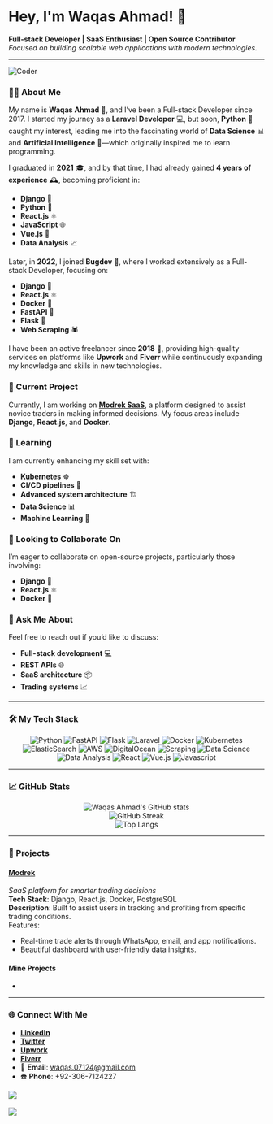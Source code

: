# Hey, I'm Waqas Ahmad! 👋

**Full-stack Developer | SaaS Enthusiast | Open Source Contributor**  
_Focused on building scalable web applications with modern technologies._

---
<img align="center" alt="Coder" src="https://cdn.dribbble.com/users/1162077/screenshots/3848914/programmer.gif" />

### 👨‍💻 About Me
My name is **Waqas Ahmad** 👋, and I’ve been a Full-stack Developer since 2017. I started my journey as a **Laravel Developer** 💻, but soon, **Python** 🐍 caught my interest, leading me into the fascinating world of **Data Science** 📊 and **Artificial Intelligence** 🤖—which originally inspired me to learn programming.

I graduated in **2021** 🎓, and by that time, I had already gained **4 years of experience** 🕰️, becoming proficient in:
- **Django** 🐍
- **Python** 🐍
- **React.js** ⚛️
- **JavaScript** 🌐
- **Vue.js** 🌊
- **Data Analysis** 📈

Later, in **2022**, I joined **Bugdev** 💼, where I worked extensively as a Full-stack Developer, focusing on:
- **Django** 🐍
- **React.js** ⚛️
- **Docker** 🐳
- **FastAPI** 🚀
- **Flask** 🍞
- **Web Scraping** 🕷️

I have been an active freelancer since **2018** 🌟, providing high-quality services on platforms like **Upwork** and **Fiverr** while continuously expanding my knowledge and skills in new technologies.

### 🔭 Current Project
Currently, I am working on [**Modrek SaaS**](https://modrek.com), a platform designed to assist novice traders in making informed decisions. My focus areas include **Django**, **React.js**, and **Docker**.

### 🌱 Learning
I am currently enhancing my skill set with:
- **Kubernetes** ☸️
- **CI/CD pipelines** 🔄
- **Advanced system architecture** 🏗️
- **Data Science** 📊
- **Machine Learning** 🤖

### 👯 Looking to Collaborate On
I’m eager to collaborate on open-source projects, particularly those involving:
- **Django** 🐍
- **React.js** ⚛️
- **Docker** 🐳

### 💬 Ask Me About
Feel free to reach out if you’d like to discuss:
- **Full-stack development** 💻
- **REST APIs** 🌐
- **SaaS architecture** 📦
- **Trading systems** 📈
---

### 🛠️ My Tech Stack

<div align="center">
  <img src="https://img.shields.io/badge/Python-3776AB?style=for-the-badge&logo=python&logoColor=white" alt="Python"/>
  <img src="https://img.shields.io/badge/FastAPI-009688?style=for-the-badge&logo=fastapi&logoColor=white" alt="FastAPI"/>
  <img src="https://img.shields.io/badge/Flask-000000?style=for-the-badge&logo=flask&logoColor=white" alt="Flask"/>
  <img src="https://img.shields.io/badge/Laravel-FF2D20?style=for-the-badge&logo=laravel&logoColor=white" alt="Laravel"/>
  <img src="https://img.shields.io/badge/Docker-2496ED?style=for-the-badge&logo=docker&logoColor=white" alt="Docker"/>
  <img src="https://img.shields.io/badge/Kubernetes-326CE5?style=for-the-badge&logo=kubernetes&logoColor=white" alt="Kubernetes"/>
  <img src="https://img.shields.io/badge/ElasticSearch-005571?style=for-the-badge&logo=elasticsearch&logoColor=white" alt="ElasticSearch"/>
  <img src="https://img.shields.io/badge/AWS-232F3E?style=for-the-badge&logo=amazonaws&logoColor=white" alt="AWS"/>
  <img src="https://img.shields.io/badge/DigitalOcean-0080FF?style=for-the-badge&logo=digitalocean&logoColor=white" alt="DigitalOcean"/>
  <img src="https://img.shields.io/badge/Web%20Scraping-4285F4?style=for-the-badge&logo=google&logoColor=white" alt="Scraping"/>
  <img src="https://img.shields.io/badge/Data%20Science-FF6F00?style=for-the-badge&logo=datascience&logoColor=white" alt="Data Science"/>
  <img src="https://img.shields.io/badge/Data%20Analysis-3776AB?style=for-the-badge&logo=python&logoColor=white" alt="Data Analysis"/>
  <img src="https://img.shields.io/badge/React-61DAFB?style=for-the-badge&logo=react&logoColor=white" alt="React"/>
  <img src="https://img.shields.io/badge/Vue.js-4FC08D?style=for-the-badge&logo=vue.js&logoColor=white" alt="Vue.js"/>
  <img src="https://img.shields.io/badge/Javascript-F7DF1E?style=for-the-badge&logo=javascript&logoColor=black" alt="Javascript"/>
</div>

---

### 📈 GitHub Stats

<div align="center">
  <img src="https://github-readme-stats.vercel.app/api?username=coderatwork-7&theme=cobalt&show_icons=true&hide_border=true" alt="Waqas Ahmad's GitHub stats"/>
  <br/>
  <img src="https://github-readme-streak-stats.herokuapp.com/?user=coderatwork-7&hide_border=true" alt="GitHub Streak"/>
  <br/>
  <img src="https://github-readme-stats.vercel.app/api/top-langs/?username=coderatwork-7&layout=compact&hide_border=true" alt="Top Langs"/>
</div>

---

### 🚀 Projects

#### [Modrek](https://modrek.com)  
_SaaS platform for smarter trading decisions_  
**Tech Stack**: Django, React.js, Docker, PostgreSQL  
**Description**: Built to assist users in tracking and profiting from specific trading conditions.  
Features:
- Real-time trade alerts through WhatsApp, email, and app notifications.
- Beautiful dashboard with user-friendly data insights.

#### Mine Projects  
- 
---

### 🌐 Connect With Me

- **[LinkedIn](https://linkedin.com/in/waqasahmad)**  
- **[Twitter](https://twitter.com/waqasahmad)**  
- **[Upwork](https://www.upwork.com/freelancers/~waqasahmad)**  
- **[Fiverr](https://www.fiverr.com/waqasahmad)**  
- 📧 **Email**: [waqas.07124@gmail.com](mailto:waqas.07124@gmail.com)  
- ☎️ **Phone**: +92-306-7124227


<p align="left">
<a href="https://github.com/awaisanwar544/rr-workshop">
<img width='auto' align="center" src="https://github-readme-stats.vercel.app/api/pin/?username=awaisanwar544&repo=rr-workshop&border_color=02D892&bg_color=0D1117&title_color=C9D1D9&text_color=8B948E&icon_color=01D892" />
</a>
<br>
<br>
<a href="https://github.com/awaisanwar544/todo-list">
<img width='auto' align="center" src="https://github-readme-stats.vercel.app/api/pin/?username=awaisanwar544&repo=todo-list&border_color=02D892&bg_color=0D1117&title_color=C9D1D9&text_color=8B948E&icon_color=01D892" />
</a>
</p>

